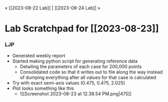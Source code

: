 « [[2023-08-22 Lab]] | [[2023-08-24 Lab]] » 
# Lab Scratchpad for [[2023-08-23]]
### LJP
- Generated weekly report
- Started making python script for generating reference data
	- Detailing the parameters of each case for 200,000 points
	- Consolidated code so that it writes out to file along the way instead of dumping everything after all values for that case is calculated
- Try with exact semi-axis values (0.475, 0.475, 2.025)
- Plot looks something like this
	- ![[Screenshot 2023-08-23 at 12.39.54 PM.png|475]]